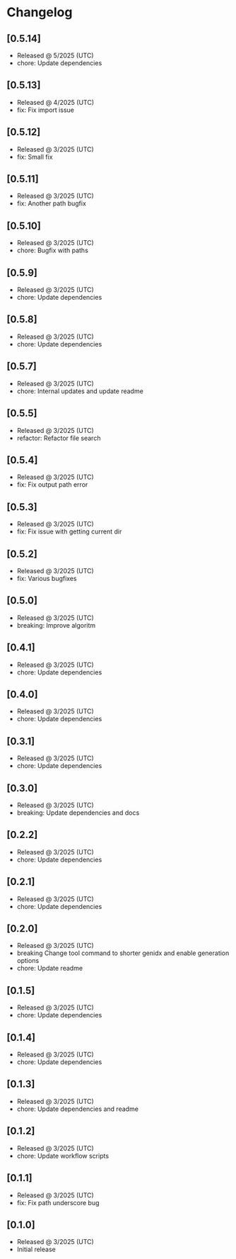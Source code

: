 # Changelog

## [0.5.14]

- Released @ 5/2025 (UTC)
- chore: Update dependencies

## [0.5.13]

- Released @ 4/2025 (UTC)
- fix: Fix import issue

## [0.5.12]

- Released @ 3/2025 (UTC)
- fix: Small fix

## [0.5.11]

- Released @ 3/2025 (UTC)
- fix: Another path bugfix

## [0.5.10]

- Released @ 3/2025 (UTC)
- chore: Bugfix with paths

## [0.5.9]

- Released @ 3/2025 (UTC)
- chore: Update dependencies

## [0.5.8]

- Released @ 3/2025 (UTC)
- chore: Update dependencies

## [0.5.7]

- Released @ 3/2025 (UTC)
- chore: Internal updates and update readme

## [0.5.5]

- Released @ 3/2025 (UTC)
- refactor: Refactor file search

## [0.5.4]

- Released @ 3/2025 (UTC)
- fix: Fix output path error

## [0.5.3]

- Released @ 3/2025 (UTC)
- fix: Fix issue with getting current dir

## [0.5.2]

- Released @ 3/2025 (UTC)
- fix: Various bugfixes

## [0.5.0]

- Released @ 3/2025 (UTC)
- breaking: Improve algoritm

## [0.4.1]

- Released @ 3/2025 (UTC)
- chore: Update dependencies

## [0.4.0]

- Released @ 3/2025 (UTC)
- chore: Update dependencies

## [0.3.1]

- Released @ 3/2025 (UTC)
- chore: Update dependencies

## [0.3.0]

- Released @ 3/2025 (UTC)
- breaking: Update dependencies and docs

## [0.2.2]

- Released @ 3/2025 (UTC)
- chore: Update dependencies

## [0.2.1]

- Released @ 3/2025 (UTC)
- chore: Update dependencies

## [0.2.0]

- Released @ 3/2025 (UTC)
- breaking Change tool command to shorter genidx and enable generation options
- chore: Update readme

## [0.1.5]

- Released @ 3/2025 (UTC)
- chore: Update dependencies

## [0.1.4]

- Released @ 3/2025 (UTC)
- chore: Update dependencies

## [0.1.3]

- Released @ 3/2025 (UTC)
- chore: Update dependencies and readme

## [0.1.2]

- Released @ 3/2025 (UTC)
- chore: Update workflow scripts

## [0.1.1]

- Released @ 3/2025 (UTC)
- fix: Fix path underscore bug

## [0.1.0]

- Released @ 3/2025 (UTC)
- Initial release
